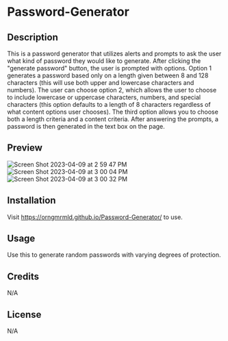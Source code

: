# Password-Generator

## Description
This is a password generator that utilizes alerts and prompts to ask the user what kind of password they would like to generate. After clicking the "generate password" button, the user is prompted with options. Option 1 generates a password based only on a length given between 8 and 128 characters (this will use both upper and lowercase characters and numbers). The user can choose option 2, which allows the user to choose to include lowercase or uppercase characters, numbers, and special characters (this option defaults to a length of 8 characters regardless of what content options user chooses). The third option allows you to choose both a length criteria and a content criteria. After answering the prompts, a password is then generated in the text box on the page. 

## Preview
![Screen Shot 2023-04-09 at 2 59 47 PM](https://user-images.githubusercontent.com/127569177/230798565-1265ee73-4de5-43ff-a92a-00875dcad661.png)
![Screen Shot 2023-04-09 at 3 00 04 PM](https://user-images.githubusercontent.com/127569177/230798568-ef2e5d7a-fd85-478e-9b20-38c711614bcf.png)
![Screen Shot 2023-04-09 at 3 00 32 PM](https://user-images.githubusercontent.com/127569177/230798571-e35d039f-3c99-4ccc-9e31-10817880d188.png)

## Installation
Visit https://orngmrmld.github.io/Password-Generator/ to use.

## Usage
Use this to generate random passwords with varying degrees of protection.

## Credits
N/A

## License
N/A


